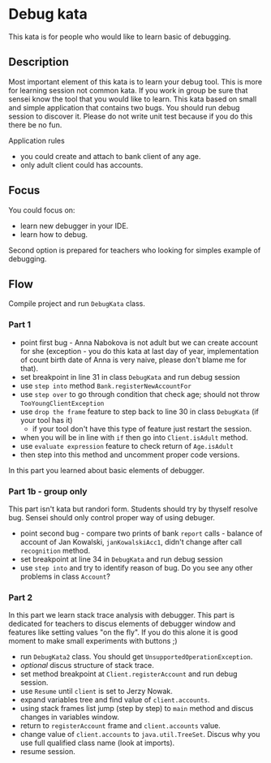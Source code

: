 # Debug kata

This kata is for people who would like to learn basic of debugging.

## Description 

Most important element of this kata is to learn your debug tool. This is more for learning session not common kata. 
If you work in group be sure that sensei know the tool that you would like to learn. This kata based on small and 
simple application that contains two bugs. You should run debug session to discover it. Please do not write unit test
because if you do this there be no fun.     

Application rules

 * you could create and attach to bank client of any age.
 * only adult client could has accounts. 
 
## Focus

You could focus on:

 * learn new debugger in your IDE.
 * learn how to debug. 
  
Second option is prepared for teachers who looking for simples example of debugging. 
 
## Flow

Compile project and run `DebugKata` class.
 
### Part 1  
 
 * point first bug - Anna Nabokova is not adult but we can create account for she (exception - you do this kata at last
  day of year, implementation of count birth date of Anna is very naive, please don't blame me for that).
 * set breakpoint in line 31 in class `DebugKata` and run debug session
 * use `step into` method `Bank.registerNewAccountFor`
 * use `step over` to go through condition that check age; should not throw `TooYoungClientException`
 * use `drop the frame` feature to step back to line 30 in class `DebugKata` (if your tool has it)
    * if your tool don't have this type of feature just restart the session.
 * when you will be in line with `if` then go into `Client.isAdult` method. 
 * use `evaluate expression` feature to check return of `Age.isAdult` 
 * then step into this method and uncomment proper code versions.
 
In this part you learned about basic elements of debugger. 
 
### Part 1b - group only 

This part isn't kata but randori form. Students should try by thyself resolve bug. Sensei 
should only control proper 
way of using debuger.
 
 * point second bug - compare two prints of bank `report` calls - balance of account of Jan Kowalski, 
 `janKowalskiAcc1`, didn't change after call `recognition` method.
 * set breakpoint at line 34 in `DebugKata` and run debug session
 * use `step into` and try to identify reason of bug. Do you see any other problems in class `Account`?
  
### Part 2

In this part we learn stack trace analysis with debugger. This part is dedicated for teachers to discus elements of 
debugger window and features like setting values "on the fly". If you do this alone it is good moment to make small 
experiments with buttons ;) 
  
  * run `DebugKata2` class. You should get `UnsupportedOperationException`.
  * _optional_ discus structure of stack trace.
  * set method breakpoint at `Client.registerAccount` and run debug session. 
  * use `Resume` until `client` is set to Jerzy Nowak.
  * expand variables tree and find value of `client.accounts`. 
  * using stack frames list jump (step by step) to `main` method and discus changes in variables window.
  * return to `registerAccount` frame and `client.accounts` value.
  * change value of `client.accounts` to `java.util.TreeSet`. Discus why you use full qualified class name (look at 
  imports).
  * resume session.
  

  